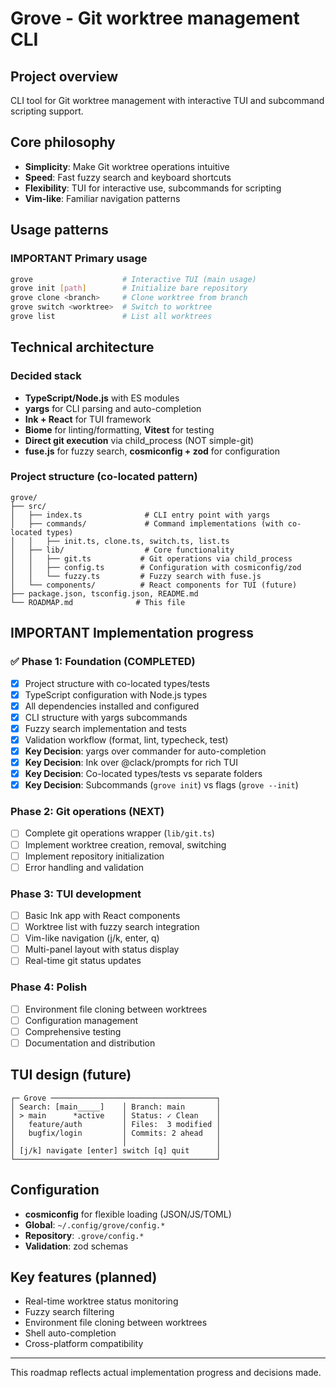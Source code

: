 # Grove - Git worktree management CLI

## Project overview
CLI tool for Git worktree management with interactive TUI and subcommand scripting support.

## Core philosophy
- **Simplicity**: Make Git worktree operations intuitive
- **Speed**: Fast fuzzy search and keyboard shortcuts  
- **Flexibility**: TUI for interactive use, subcommands for scripting
- **Vim-like**: Familiar navigation patterns

## Usage patterns

### **IMPORTANT** Primary usage
```bash
grove                    # Interactive TUI (main usage)
grove init [path]        # Initialize bare repository
grove clone <branch>     # Clone worktree from branch
grove switch <worktree>  # Switch to worktree
grove list               # List all worktrees
```

## Technical architecture

### Decided stack
- **TypeScript/Node.js** with ES modules
- **yargs** for CLI parsing and auto-completion
- **Ink + React** for TUI framework
- **Biome** for linting/formatting, **Vitest** for testing
- **Direct git execution** via child_process (NOT simple-git)
- **fuse.js** for fuzzy search, **cosmiconfig + zod** for configuration

### Project structure (co-located pattern)
```
grove/
├── src/
│   ├── index.ts              # CLI entry point with yargs
│   ├── commands/             # Command implementations (with co-located types)
│   │   ├── init.ts, clone.ts, switch.ts, list.ts
│   ├── lib/                  # Core functionality
│   │   ├── git.ts           # Git operations via child_process
│   │   ├── config.ts        # Configuration with cosmiconfig/zod
│   │   └── fuzzy.ts         # Fuzzy search with fuse.js
│   └── components/          # React components for TUI (future)
├── package.json, tsconfig.json, README.md
└── ROADMAP.md              # This file
```

## **IMPORTANT** Implementation progress

### ✅ Phase 1: Foundation (COMPLETED)
- [x] Project structure with co-located types/tests
- [x] TypeScript configuration with Node.js types
- [x] All dependencies installed and configured
- [x] CLI structure with yargs subcommands
- [x] Fuzzy search implementation and tests
- [x] Validation workflow (format, lint, typecheck, test)
- [x] **Key Decision**: yargs over commander for auto-completion
- [x] **Key Decision**: Ink over @clack/prompts for rich TUI
- [x] **Key Decision**: Co-located types/tests vs separate folders
- [x] **Key Decision**: Subcommands (`grove init`) vs flags (`grove --init`)

### Phase 2: Git operations (NEXT)
- [ ] Complete git operations wrapper (`lib/git.ts`)
- [ ] Implement worktree creation, removal, switching
- [ ] Implement repository initialization
- [ ] Error handling and validation

### Phase 3: TUI development
- [ ] Basic Ink app with React components
- [ ] Worktree list with fuzzy search integration
- [ ] Vim-like navigation (j/k, enter, q)
- [ ] Multi-panel layout with status display
- [ ] Real-time git status updates

### Phase 4: Polish
- [ ] Environment file cloning between worktrees
- [ ] Configuration management
- [ ] Comprehensive testing
- [ ] Documentation and distribution

## TUI design (future)
```
┌─ Grove ─────────────────────────────────────┐
│ Search: [main_____]    │ Branch: main       │
│ > main      *active    │ Status: ✓ Clean    │
│   feature/auth         │ Files:  3 modified │
│   bugfix/login         │ Commits: 2 ahead   │
│                        │                    │
│ [j/k] navigate [enter] switch [q] quit      │
└─────────────────────────────────────────────┘
```

## Configuration
- **cosmiconfig** for flexible loading (JSON/JS/TOML)
- **Global**: `~/.config/grove/config.*`
- **Repository**: `.grove/config.*`
- **Validation**: zod schemas

## Key features (planned)
- Real-time worktree status monitoring
- Fuzzy search filtering
- Environment file cloning between worktrees
- Shell auto-completion
- Cross-platform compatibility

---
This roadmap reflects actual implementation progress and decisions made.
